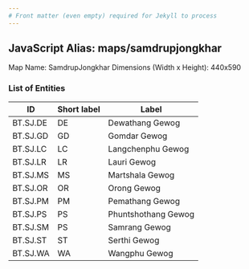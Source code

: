 ```yaml
---
# Front matter (even empty) required for Jekyll to process
---
```


## JavaScript Alias: maps/samdrupjongkhar

Map Name: SamdrupJongkhar
Dimensions (Width x Height): 440x590

### List of Entities

ID | Short label | Label
---|---|---|
BT.SJ.DE|DE|Dewathang Gewog
BT.SJ.GD|GD|Gomdar Gewog
BT.SJ.LC|LC|Langchenphu Gewog
BT.SJ.LR|LR|Lauri Gewog
BT.SJ.MS|MS|Martshala Gewog
BT.SJ.OR|OR|Orong Gewog
BT.SJ.PM|PM|Pemathang Gewog
BT.SJ.PS|PS|Phuntshothang Gewog
BT.SJ.SM|PS|Samrang Gewog
BT.SJ.ST|ST|Serthi Gewog
BT.SJ.WA|WA|Wangphu Gewog